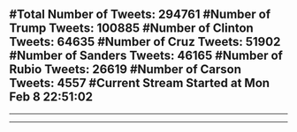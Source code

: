 #Total Number of Tweets: 294761 
#Number of Trump Tweets: 100885
#Number of Clinton Tweets: 64635
#Number of Cruz Tweets: 51902
#Number of Sanders Tweets: 46165
#Number of Rubio Tweets: 26619
#Number of Carson Tweets: 4557
#Current Stream Started at Mon Feb  8 22:51:02
---
---
---
